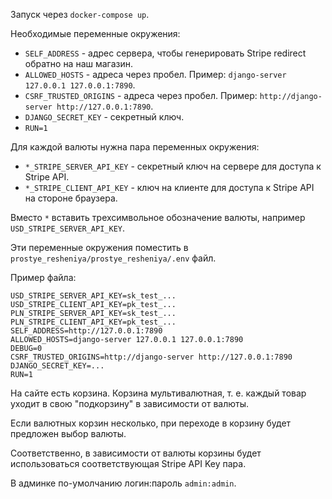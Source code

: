 Запуск через `docker-compose up`.

Необходимые переменные окружения:

- `SELF_ADDRESS` - адрес сервера, чтобы генерировать Stripe redirect обратно на наш магазин.
- `ALLOWED_HOSTS` - адреса через пробел. Пример: `django-server 127.0.0.1 127.0.0.1:7890`.
- `CSRF_TRUSTED_ORIGINS` - адреса через пробел. Пример: `http://django-server http://127.0.0.1:7890`.
- `DJANGO_SECRET_KEY` - секретный ключ.
- `RUN=1`

Для каждой валюты нужна пара переменных окружения:
- `*_STRIPE_SERVER_API_KEY` - секретный ключ на сервере для доступа к Stripe API.
- `*_STRIPE_CLIENT_API_KEY` - ключ на клиенте для доступа к Stripe API на стороне браузера.

Вместо `*` вставить трехсимвольное обозначение валюты, например `USD_STRIPE_SERVER_API_KEY`.

Эти переменные окружения поместить в `prostye_resheniya/prostye_resheniya/.env` файл. 

Пример файла:
```
USD_STRIPE_SERVER_API_KEY=sk_test_...
USD_STRIPE_CLIENT_API_KEY=pk_test_...
PLN_STRIPE_SERVER_API_KEY=sk_test_...
PLN_STRIPE_CLIENT_API_KEY=pk_test_...
SELF_ADDRESS=http://127.0.0.1:7890
ALLOWED_HOSTS=django-server 127.0.0.1 127.0.0.1:7890
DEBUG=0
CSRF_TRUSTED_ORIGINS=http://django-server http://127.0.0.1:7890
DJANGO_SECRET_KEY=...
RUN=1
```

На сайте есть корзина. Корзина мультивалютная, т. е. каждый товар уходит в свою "подкорзину" в зависимости от валюты.

Если валютных корзин несколько, при переходе в корзину будет предложен выбор валюты.

Соответственно, в зависимости от валюты корзины будет использоваться соответствующая Stripe API Key пара.

В админке по-умолчанию логин:пароль `admin:admin`.